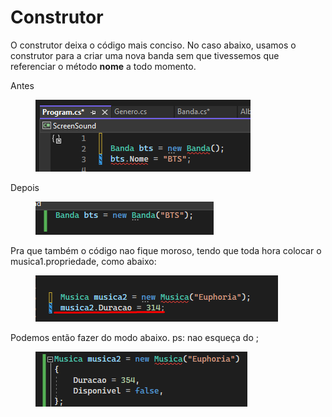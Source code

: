 # Construtor

O construtor deixa o código mais conciso. No caso abaixo, usamos o construtor para a criar uma nova banda sem que tivessemos que referenciar o método **nome** a todo momento.&#x20;

Antes

<div align="left">

<figure><img src=".gitbook/assets/image (1).png" alt=""><figcaption></figcaption></figure>

</div>

Depois

<div align="left">

<figure><img src=".gitbook/assets/image (2).png" alt=""><figcaption></figcaption></figure>

</div>





Pra que também o código nao fique moroso, tendo que toda hora colocar o musica1.propriedade, como abaixo:

<div align="left">

<figure><img src=".gitbook/assets/image (29).png" alt=""><figcaption></figcaption></figure>

</div>

Podemos então fazer do modo abaixo. ps: nao esqueça do ;

<div align="left">

<figure><img src=".gitbook/assets/image (30).png" alt=""><figcaption></figcaption></figure>

</div>

